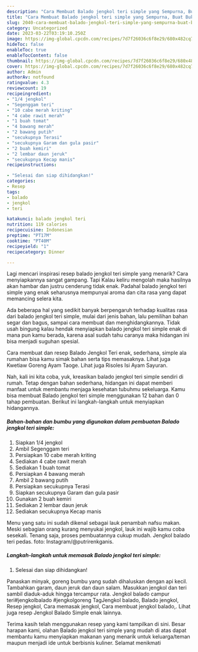 ```yaml
---
description: "Cara Membuat Balado jengkol teri simple yang Sempurna, Buat Buka Puasa Bikin Ngiler"
title: "Cara Membuat Balado jengkol teri simple yang Sempurna, Buat Buka Puasa Bikin Ngiler"
slug: 2040-cara-membuat-balado-jengkol-teri-simple-yang-sempurna-buat-buka-puasa-bikin-ngiler
category: Uncategorized
date: 2023-03-22T03:19:10.250Z
image: https://img-global.cpcdn.com/recipes/7d7f26036c6f8e29/680x482cq70/balado-jengkol-teri-simple-foto-resep-utama.jpg
hideToc: false
enableToc: true
enableTocContent: false
thumbnail: https://img-global.cpcdn.com/recipes/7d7f26036c6f8e29/680x482cq70/balado-jengkol-teri-simple-foto-resep-utama.jpg
cover: https://img-global.cpcdn.com/recipes/7d7f26036c6f8e29/680x482cq70/balado-jengkol-teri-simple-foto-resep-utama.jpg
author: Admin
authorAv: notfound
ratingvalue: 4.3
reviewcount: 19
recipeingredient:
- "1/4 jengkol"
- "Segenggam teri"
- "10 cabe merah kriting"
- "4 cabe rawit merah"
- "1 buah tomat"
- "4 bawang merah"
- "2 bawang putih"
- "secukupnya Terasi"
- "secukupnya Garam dan gula pasir"
- "2 buah kemiri"
- "2 lembar daun jeruk"
- "secukupnya Kecap manis"
recipeinstructions:

- "Selesai dan siap dihidangkan!"
categories:
- Resep
tags:
- balado
- jengkol
- teri

katakunci: balado jengkol teri 
nutrition: 119 calories
recipecuisine: Indonesian
preptime: "PT17M"
cooktime: "PT40M"
recipeyield: "1"
recipecategory: Dinner

---
```



Lagi mencari inspirasi resep balado jengkol teri simple yang menarik? Cara menyiapkannya sangat gampang. Tapi Kalau keliru mengolah maka hasilnya akan hambar dan justru cenderung tidak enak. Padahal balado jengkol teri simple yang enak seharusnya mempunyai aroma dan cita rasa yang dapat memancing selera kita.


Ada beberapa hal yang sedikit banyak berpengaruh terhadap kualitas rasa dari balado jengkol teri simple, mulai dari jenis bahan, lalu pemilihan bahan segar dan bagus, sampai cara membuat dan menghidangkannya. Tidak usah bingung kalau hendak menyiapkan balado jengkol teri simple enak di mana pun kamu berada, karena asal sudah tahu caranya maka hidangan ini bisa menjadi suguhan spesial.

Cara membuat dan resep Balado Jengkol Teri enak, sederhana, simple ala rumahan bisa kamu simak bahan serta tips memasaknya. Lihat juga Kwetiaw Goreng Ayam Taoge. Lihat juga Risoles Isi Ayam Sayuran.


Nah, kali ini kita coba, yuk, kreasikan balado jengkol teri simple sendiri di rumah. Tetap dengan bahan sederhana, hidangan ini dapat memberi manfaat untuk membantu menjaga kesehatan tubuhmu sekeluarga. Kamu bisa membuat Balado jengkol teri simple menggunakan 12 bahan dan 0 tahap pembuatan. Berikut ini langkah-langkah untuk menyiapkan hidangannya.

<!--inarticleads1-->

##### Bahan-bahan dan bumbu yang digunakan dalam pembuatan Balado jengkol teri simple:

1. Siapkan 1/4 jengkol
1. Ambil Segenggam teri
1. Persiapkan 10 cabe merah kriting
1. Sediakan 4 cabe rawit merah
1. Sediakan 1 buah tomat
1. Persiapkan 4 bawang merah
1. Ambil 2 bawang putih
1. Persiapkan secukupnya Terasi
1. Siapkan secukupnya Garam dan gula pasir
1. Gunakan 2 buah kemiri
1. Sediakan 2 lembar daun jeruk
1. Sediakan secukupnya Kecap manis


Menu yang satu ini sudah dikenal sebagai lauk penambah nafsu makan. Meski sebagian orang kurang menyukai jengkol, lauk ini wajib kamu coba sesekali. Tenang saja, proses pembuatannya cukup mudah. Jengkol balado teri pedas. foto: Instagram/@putrirenkganis. 

<!--inarticleads2-->

##### Langkah-langkah untuk memasak Balado jengkol teri simple:


1. Selesai dan siap dihidangkan!

Panaskan minyak, goreng bumbu yang sudah dihaluskan dengan api kecil. Tambahkan garam, daun jeruk dan daun salam. Masukkan jengkol dan teri sambil diaduk-aduk hingga tercampur rata. Jengkol balado campur teri#jengkolbalado #jengkolgoreng TagJengkol balado, Balado jengkol, Resep jengkol, Cara memasak jengkol, Cara membuat jengkol balado,. Lihat juga resep Jengkol Balado Simple enak lainnya. 

Terima kasih telah menggunakan resep yang kami tampilkan di sini. Besar harapan kami, olahan Balado jengkol teri simple yang mudah di atas dapat membantu kamu menyiapkan makanan yang menarik untuk keluarga/teman maupun menjadi ide untuk berbisnis kuliner. Selamat menikmati
